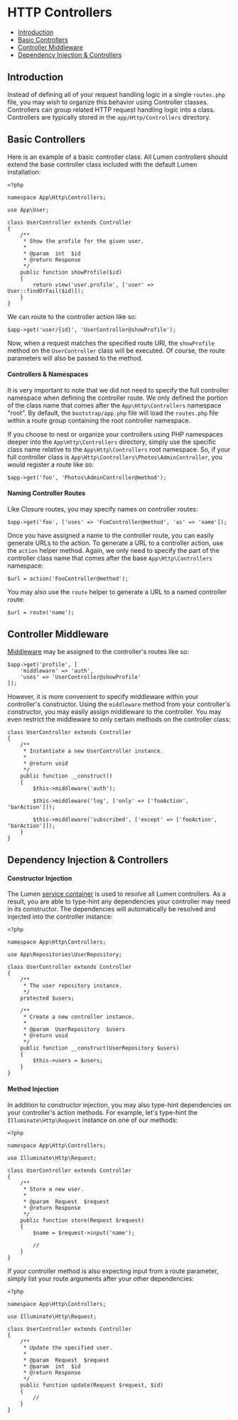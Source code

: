 # HTTP Controllers

- [Introduction](#introduction)
- [Basic Controllers](#basic-controllers)
- [Controller Middleware](#controller-middleware)
- [Dependency Injection & Controllers](#dependency-injection-and-controllers)

## Introduction

Instead of defining all of your request handling logic in a single `routes.php` file, you may wish to organize this behavior using Controller classes. Controllers can group related HTTP request handling logic into a class. Controllers are typically stored in the `app/Http/Controllers` directory.

## Basic Controllers

Here is an example of a basic controller class. All Lumen controllers should extend the base controller class included with the default Lumen installation:

	<?php

	namespace App\Http\Controllers;

	use App\User;

	class UserController extends Controller
	{
		/**
		 * Show the profile for the given user.
		 *
		 * @param  int  $id
		 * @return Response
		 */
		public function showProfile($id)
		{
			return view('user.profile', ['user' => User::findOrFail($id)]);
		}
	}

We can route to the controller action like so:

	$app->get('user/{id}', 'UserController@showProfile');

Now, when a request matches the specified route URI, the `showProfile` method on the `UserController` class will be executed. Of course, the route parameters will also be passed to the method.

#### Controllers & Namespaces

It is very important to note that we did not need to specify the full controller namespace when defining the controller route. We only defined the portion of the class name that comes after the `App\Http\Controllers` namespace "root". By default, the `bootstrap/app.php` file will load the `routes.php` file within a route group containing the root controller namespace.

If you choose to nest or organize your controllers using PHP namespaces deeper into the `App\Http\Controllers` directory, simply use the specific class name relative to the `App\Http\Controllers` root namespace. So, if your full controller class is `App\Http\Controllers\Photos\AdminController`, you would register a route like so:

	$app->get('foo', 'Photos\AdminController@method');

#### Naming Controller Routes

Like Closure routes, you may specify names on controller routes:

	$app->get('foo', ['uses' => 'FooController@method', 'as' => 'name']);

Once you have assigned a name to the controller route, you can easily generate URLs to the action. To generate a URL to a controller action, use the `action` helper method. Again, we only need to specify the part of the controller class name that comes after the base `App\Http\Controllers` namespace:

	$url = action('FooController@method');

You may also use the `route` helper to generate a URL to a named controller route:

	$url = route('name');

## Controller Middleware

[Middleware](/docs/middleware) may be assigned to the controller's routes like so:

	$app->get('profile', [
		'middleware' => 'auth',
		'uses' => 'UserController@showProfile'
	]);

However, it is more convenient to specify middleware within your controller's constructor. Using the `middleware` method from your controller's constructor, you may easily assign middleware to the controller. You may even restrict the middleware to only certain methods on the controller class:

	class UserController extends Controller
	{
		/**
		 * Instantiate a new UserController instance.
		 *
		 * @return void
		 */
		public function __construct()
		{
			$this->middleware('auth');

			$this->middleware('log', ['only' => ['fooAction', 'barAction']]);

			$this->middleware('subscribed', ['except' => ['fooAction', 'barAction']]);
		}
	}

## Dependency Injection & Controllers

#### Constructor Injection

The Lumen [service container](/docs/container) is used to resolve all Lumen controllers. As a result, you are able to type-hint any dependencies your controller may need in its constructor. The dependencies will automatically be resolved and injected into the controller instance:

	<?php

	namespace App\Http\Controllers;

	use App\Repositories\UserRepository;

	class UserController extends Controller
	{
		/**
		 * The user repository instance.
		 */
		protected $users;

		/**
		 * Create a new controller instance.
		 *
		 * @param  UserRepository  $users
		 * @return void
		 */
		public function __construct(UserRepository $users)
		{
			$this->users = $users;
		}
	}

#### Method Injection

In addition to constructor injection, you may also type-hint dependencies on your controller's action methods. For example, let's type-hint the `Illuminate\Http\Request` instance on one of our methods:

	<?php

	namespace App\Http\Controllers;

	use Illuminate\Http\Request;

	class UserController extends Controller
	{
		/**
		 * Store a new user.
		 *
		 * @param  Request  $request
		 * @return Response
		 */
		public function store(Request $request)
		{
			$name = $request->input('name');

			//
		}
	}

If your controller method is also expecting input from a route parameter, simply list your route arguments after your other dependencies:

	<?php

	namespace App\Http\Controllers;

	use Illuminate\Http\Request;

	class UserController extends Controller
	{
		/**
		 * Update the specified user.
		 *
		 * @param  Request  $request
		 * @param  int  $id
		 * @return Response
		 */
		public function update(Request $request, $id)
		{
			//
		}
	}
